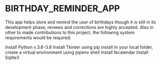 # BIRTHDAY_REMINDER_APP

This app helps store and remind the user of birthdays though it is still in its development phase, reviews and corrections are highly accepted.
Also in other to made contributions to this project, the following system requirements would be required:

Install Python v.3.6-3.8
Install Tkinter using pip install
In your local folder, create a virtual environment using pipenv shell
Install tkcalendar 
Install Sqlite3

